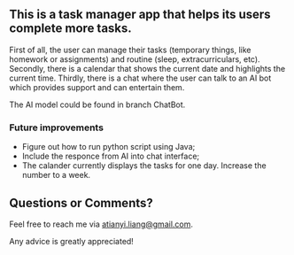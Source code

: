 ## This is a task manager app that helps its users complete more tasks.

First of all, the user can manage their tasks (temporary things, like homework or assignments) and routine (sleep, extracurriculars, etc). Secondly, there is a calendar that shows the current date and highlights the current time. Thirdly, there is a chat where the user can talk to an AI bot which provides support and can entertain them.

The AI model could be found in branch ChatBot.

### Future improvements
- Figure out how to run python script using Java;
- Include the responce from AI into chat interface; 
- The calander currently displays the tasks for one day. Increase the number to a week.

## Questions or Comments?
Feel free to reach me via atianyi.liang@gmail.com.

Any advice is greatly appreciated!
